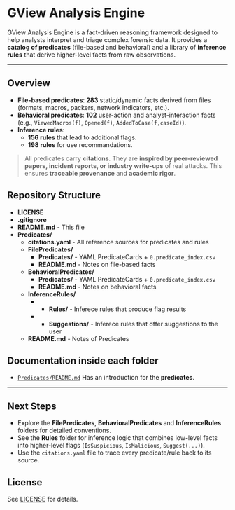 # GView Analysis Engine

GView Analysis Engine is a fact-driven reasoning framework designed to help analysts interpret and triage complex forensic data.
It provides a **catalog of predicates** (file-based and behavioral) and a library of **inference rules** that derive higher-level facts from raw observations.

---

## Overview

- **File-based predicates**: **283** static/dynamic facts derived from files (formats, macros, packers, network indicators, etc.).
- **Behavioral predicates**: **102** user-action and analyst-interaction facts (e.g., `ViewedMacros(f)`, `Opened(f)`, `AddedToCase(f,caseId)`).
- **Inference rules**: 
  * **156 rules** that lead to additional flags. 
  * **198 rules** for use recommandations. 

> All predicates carry **citations**. They are **inspired by peer-reviewed papers, incident reports, or industry write-ups** of real attacks. 
> This ensures **traceable provenance** and **academic rigor**.

## Repository Structure

- **LICENSE** 
- **.gitignore**
- **README.md** - This file
- **Predicates/**
  - **citations.yaml** - All reference sources for predicates and rules
  - **FilePredicates/** 
    - **Predicates/** - YAML PredicateCards + `0.predicate_index.csv` 
    - **README.md** - Notes on file-based facts 
  - **BehavioralPredicates/**
    - **Predicates/** - YAML PredicateCards + `0.predicate_index.csv` 
    - **README.md** - Notes on behavioral facts 
  - **InferenceRules/** 
    - - **Rules/** - Inferece rules that produce flag results
    - - **Suggestions/** - Inferece rules that offer suggestions to the user
  - **README.md** - Notes of Predicates

## Documentation inside each folder

- [`Predicates/README.md`](Predicates/README.md) 
  Has an introduction for the **predicates**.

---

## Next Steps

- Explore the **FilePredicates**, **BehavioralPredicates** and **InferenceRules** folders for detailed conventions. 
- See the **Rules** folder for inference logic that combines low-level facts into higher-level flags (`IsSuspicious`, `IsMalicious`, `Suggest(...)`).
- Use the `citations.yaml` file to trace every predicate/rule back to its source.

## License
See [LICENSE](LICENSE) for details.